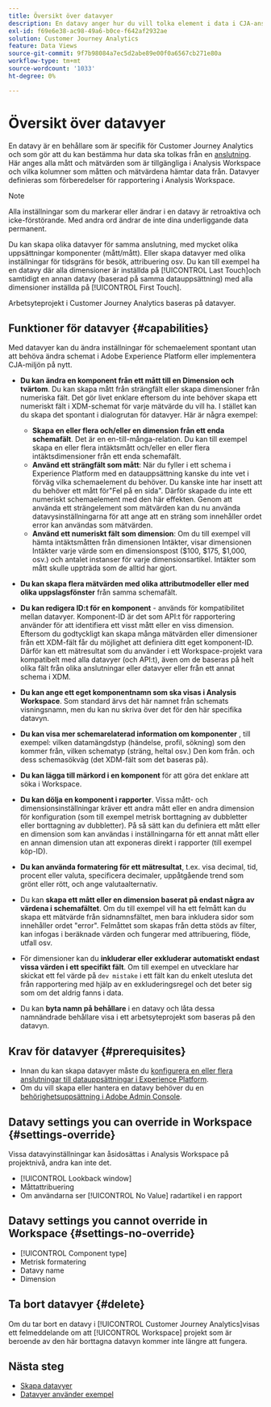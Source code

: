```yaml
---
title: Översikt över datavyer
description: En datavy anger hur du vill tolka element i data i CJA-anslutningen, t.ex. mått, dimensioner, sessioner osv.
exl-id: f69e6e38-ac98-49a6-b0ce-f642af2932ae
solution: Customer Journey Analytics
feature: Data Views
source-git-commit: 9f7b98084a7ec5d2abe89e00f0a6567cb271e80a
workflow-type: tm+mt
source-wordcount: '1033'
ht-degree: 0%

---
```


# Översikt över datavyer

En datavy är en behållare som är specifik för Customer Journey Analytics och som gör att du kan bestämma hur data ska tolkas från en [anslutning](/help/connections/create-connection.md). Här anges alla mått och mätvärden som är tillgängliga i Analysis Workspace och vilka kolumner som måtten och mätvärdena hämtar data från. Datavyer definieras som förberedelser för rapportering i Analysis Workspace.

>[!NOTE]
>
>Alla inställningar som du markerar eller ändrar i en datavy är retroaktiva och icke-förstörande. Med andra ord ändrar de inte dina underliggande data permanent.

Du kan skapa olika datavyer för samma anslutning, med mycket olika uppsättningar komponenter (mått/mått). Eller skapa datavyer med olika inställningar för tidsgräns för besök, attribuering osv. Du kan till exempel ha en datavy där alla dimensioner är inställda på [!UICONTROL Last Touch]och samtidigt en annan datavy (baserad på samma datauppsättning) med alla dimensioner inställda på [!UICONTROL First Touch].

Arbetsyteprojekt i Customer Journey Analytics baseras på datavyer.

## Funktioner för datavyer {#capabilities}

Med datavyer kan du ändra inställningar för schemaelement spontant utan att behöva ändra schemat i Adobe Experience Platform eller implementera CJA-miljön på nytt.

* **Du kan ändra en komponent från ett mått till en Dimension och tvärtom**. Du kan skapa mått från strängfält eller skapa dimensioner från numeriska fält. Det gör livet enklare eftersom du inte behöver skapa ett numeriskt fält i XDM-schemat för varje mätvärde du vill ha. I stället kan du skapa det spontant i dialogrutan för datavyer. Här är några exempel:
   * **Skapa en eller flera och/eller en dimension från ett enda schemafält**. Det är en en-till-många-relation. Du kan till exempel skapa en eller flera intäktsmått och/eller en eller flera intäktsdimensioner från ett enda schemafält.
   * **Använd ett strängfält som mått**: När du fyller i ett schema i Experience Platform med en datauppsättning kanske du inte vet i förväg vilka schemaelement du behöver. Du kanske inte har insett att du behöver ett mått för&quot;Fel på en sida&quot;. Därför skapade du inte ett numeriskt schemaelement med den här effekten. Genom att använda ett strängelement som mätvärden kan du nu använda datavysinställningarna för att ange att en sträng som innehåller ordet error kan användas som mätvärden.
   * **Använd ett numeriskt fält som dimension**: Om du till exempel vill hämta intäktsmåtten från dimensionen Intäkter, visar dimensionen Intäkter varje värde som en dimensionspost ($100, $175, $1,000, osv.) och antalet instanser för varje dimensionsartikel. Intäkter som mått skulle uppträda som de alltid har gjort.

* **Du kan skapa flera mätvärden med olika attributmodeller eller med olika uppslagsfönster** från samma schemafält.

* **Du kan redigera ID:t för en komponent** - används för kompatibilitet mellan datavyer. Komponent-ID är det som API:t för rapportering använder för att identifiera ett visst mått eller en viss dimension. Eftersom du godtyckligt kan skapa många mätvärden eller dimensioner från ett XDM-fält får du möjlighet att definiera ditt eget komponent-ID. Därför kan ett mätresultat som du använder i ett Workspace-projekt vara kompatibelt med alla datavyer (och API:t), även om de baseras på helt olika fält från olika anslutningar eller datavyer eller från ett annat schema i XDM.

* **Du kan ange ett eget komponentnamn som ska visas i Analysis Workspace**. Som standard ärvs det här namnet från schemats visningsnamn, men du kan nu skriva över det för den här specifika datavyn.

* **Du kan visa mer schemarelaterad information om komponenter** , till exempel: vilken datamängdstyp (händelse, profil, sökning) som den kommer från, vilken schematyp (sträng, heltal osv.) Den kom från. och dess schemasökväg (det XDM-fält som det baseras på).

* **Du kan lägga till märkord i en komponent** för att göra det enklare att söka i Workspace.

* **Du kan dölja en komponent i rapporter**. Vissa mått- och dimensionsinställningar kräver ett andra mått eller en andra dimension för konfiguration (som till exempel metrisk borttagning av dubbletter eller borttagning av dubbletter). På så sätt kan du definiera ett mått eller en dimension som kan användas i inställningarna för ett annat mått eller en annan dimension utan att exponeras direkt i rapporter (till exempel köp-ID).

* **Du kan använda formatering för ett mätresultat**, t.ex. visa decimal, tid, procent eller valuta, specificera decimaler, uppåtgående trend som grönt eller rött, och ange valutaalternativ.

* Du kan **skapa ett mått eller en dimension baserat på endast några av värdena i schemafältet**. Om du till exempel vill ha ett felmått kan du skapa ett mätvärde från sidnamnsfältet, men bara inkludera sidor som innehåller ordet &quot;error&quot;. Felmåttet som skapas från detta stöds av filter, kan infogas i beräknade värden och fungerar med attribuering, flöde, utfall osv.

* För dimensioner kan du **inkluderar eller exkluderar automatiskt endast vissa värden i ett specifikt fält**. Om till exempel en utvecklare har skickat ett fel värde på `dev mistake` i ett fält kan du enkelt utesluta det från rapportering med hjälp av en exkluderingsregel och det beter sig som om det aldrig fanns i data.

* Du kan **byta namn på behållare** i en datavy och låta dessa namnändrade behållare visa i ett arbetsyteprojekt som baseras på den datavyn.

## Krav för datavyer {#prerequisites}

* Innan du kan skapa datavyer måste du [konfigurera en eller flera anslutningar till datauppsättningar i Experience Platform](/help/connections/create-connection.md).
* Om du vill skapa eller hantera en datavy behöver du en [behörighetsuppsättning i Adobe Admin Console](https://experienceleague.adobe.com/docs/analytics-platform/using/cja-overview/cja-overview.html?lang=en#admin-access-permissions).

## Datavy settings you can override in Workspace {#settings-override}

Vissa datavyinställningar kan åsidosättas i Analysis Workspace på projektnivå, andra kan inte det.

* [!UICONTROL Lookback window]
* Måttattribuering
* Om användarna ser [!UICONTROL No Value] radartikel i en rapport

## Datavy settings you cannot override in Workspace {#settings-no-override}

* [!UICONTROL Component type]
* Metrisk formatering
* Datavy name
* Dimension

## Ta bort datavyer {#delete}

Om du tar bort en datavy i [!UICONTROL Customer Journey Analytics]visas ett felmeddelande om att [!UICONTROL Workspace] projekt som är beroende av den här borttagna datavyn kommer inte längre att fungera.

## Nästa steg

* [Skapa datavyer](/help/data-views/create-dataview.md)
* [Datavyer använder exempel](/help/data-views/data-views-usecases.md)
